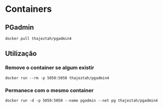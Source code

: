 # Containers

## PGadmin

```
docker pull thajeztah/pgadmin4
```

## Utilização

### Remove o container se algum existir

```
docker run --rm -p 5050:5050 thajeztah/pgadmin4
```

### Permanece com o mesmo container

```
docker run -d -p 5050:5050 --name pgadmin --net pg thajeztah/pgadmin4
```
